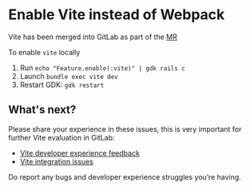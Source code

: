 # Enable Vite instead of Webpack

Vite has been merged into GitLab as part of the [MR](https://gitlab.com/gitlab-org/gitlab/-/merge_requests/129392)

To enable `vite` locally

1. Run `echo "Feature.enable(:vite)" | gdk rails c`
1. Launch `bundle exec vite dev`
1. Restart GDK: `gdk restart`

## What's next?

Please share your experience in these issues, this is very important for further Vite evaluation in GitLab:

- [Vite developer experience feedback](https://gitlab.com/gitlab-org/gitlab/-/issues/423851)
- [Vite integration issues](https://gitlab.com/gitlab-org/gitlab/-/issues/423850)

Do report any bugs and developer experience struggles you’re having.
